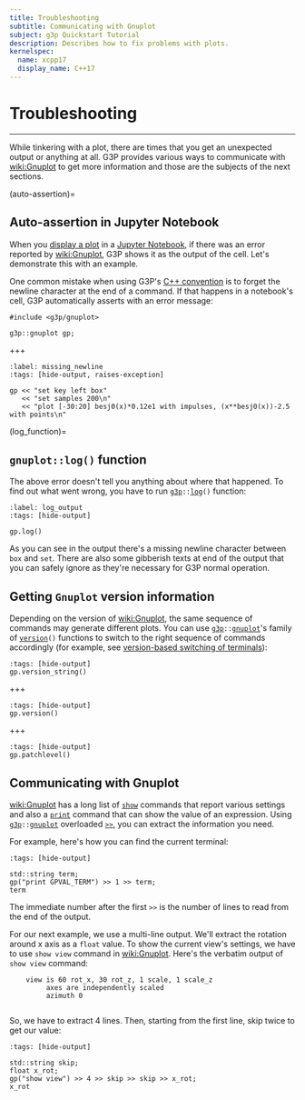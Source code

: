 ```yaml
---
title: Troubleshooting
subtitle: Communicating with Gnuplot
subject: g3p Quickstart Tutorial
description: Describes how to fix problems with plots.
kernelspec:
  name: xcpp17
  display_name: C++17
---
```


# Troubleshooting

---

While tinkering with a plot, there are times that you get an unexpected output or anything at all. G3P provides various ways to communicate with <wiki:Gnuplot> to get more information and those are the subjects of the next sections.

(auto-assertion)=
## Auto-assertion in Jupyter Notebook

When you [display a plot](#display-the-plot) in a [Jupyter Notebook](wiki:Project_Jupyter), if there was an error reported by <wiki:Gnuplot>, G3P shows it as the output of the cell. Let's demonstrate this with an example.

One common mistake when using G3P's [C++ convention](#cpp_convention) is to forget the newline character at the end of a command. If that happens in a notebook's cell, G3P automatically asserts with an error message:

```{code-cell} cpp
#include <g3p/gnuplot>

g3p::gnuplot gp;
```
+++
```{code-cell} cpp
:label: missing_newline
:tags: [hide-output, raises-exception]

gp << "set key left box"
   << "set samples 200\n"
   << "plot [-30:20] besj0(x)*0.12e1 with impulses, (x**besj0(x))-2.5 with points\n"
```

(log_function)=
## `gnuplot::log()` function 

The above error doesn't tell you anything about where that happened. To find out what went wrong, you have to run [`g3p`](#namespace_g3p)`::`[`log`](#gnuplot_log)`()` function:

```{code-cell} cpp
:label: log_output
:tags: [hide-output]

gp.log()
```

As you can see in the output there's a missing newline character between `box` and `set`. There are also some gibberish texts at end of the output that you can safely ignore as they're necessary for G3P normal operation.

## Getting `Gnuplot` version information

Depending on the version of <wiki:Gnuplot>, the same sequence of commands may generate different plots. You can use [`g3p`](#namespace_g3p)`::`[`gnuplot`](#class_gnuplot)'s family of [`version`](#gnuplot_version)`()` functions to switch to the right sequence of commands accordingly (for example, see [version-based switching of terminals](#version-based-switching)):

```{code-cell} cpp
:tags: [hide-output]
gp.version_string()
```
+++
```{code-cell} cpp
:tags: [hide-output]
gp.version()
```
+++
```{code-cell} cpp
:tags: [hide-output]
gp.patchlevel()
```

## Communicating with Gnuplot

<wiki:Gnuplot> has a long list of [`show`](http://gnuplot.info/docs_6.0/loc10320.html) commands that report various settings and also a [`print`](http://gnuplot.info/docs_6.0/loc10069.html) command that can show the value of an expression. Using [`g3p`](#namespace_g3p)`::`[`gnuplot`](#class_gnuplot) overloaded [`>>`](#gnuplot_out_operator), you can extract the information you need.

For example, here's how you can find the current terminal:

```{code-cell} cpp
:tags: [hide-output]

std::string term;
gp("print GPVAL_TERM") >> 1 >> term;
term
```

The immediate number after the first `>>` is the number of lines to read from the end of the output.

For our next example, we use a multi-line output. We'll extract the rotation around x axis as a `float` value. To show the current view's settings, we have to use `show view` command in <wiki:Gnuplot>. Here's the verbatim output of `show view` command:
```
	view is 60 rot_x, 30 rot_z, 1 scale, 1 scale_z
		 axes are independently scaled
		 azimuth 0
 
```
So, we have to extract 4 lines. Then, starting from the first line, skip twice to get our value:

```{code-cell} cpp
:tags: [hide-output]

std::string skip;
float x_rot;
gp("show view") >> 4 >> skip >> skip >> x_rot;
x_rot
```

